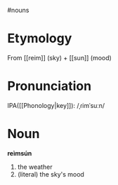 #nouns 
# Etymology
From [[reim]] (sky) + [[sun]] (mood)
# Pronunciation
IPA([[Phonology|key]]): /ˌɾimˈsuːn/
# Noun
**reìmsún**
1. the weather
2. (literal) the sky's mood